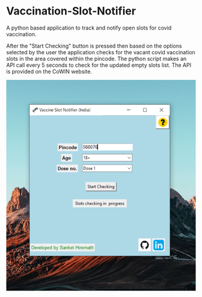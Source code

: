 # Vaccination-Slot-Notifier
A python based application to track and notify open slots for covid vaccination.

After the "Start Checking" button is pressed then based on the options selected by the user the application checks for the vacant covid vaccination slots in the area covered within the pincode.
The python script makes an API call every 5 seconds to check for the updated empty slots list. The API is provided on the CoWIN website.

![alt text](https://github.com/SanketHiremath/Vaccination-Slot-Notifier/blob/main/Application_screenshot.png)

